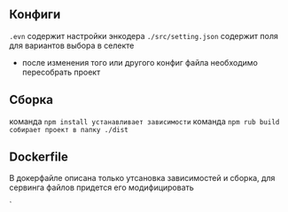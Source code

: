 ## Конфиги
`.evn` содержит настройки энкодера
`./src/setting.json` содержит поля для вариантов выбора в селекте

- после изменения того или другого конфиг файла необходимо пересобрать проект

## Сборка
команда `npm install устанавливает зависимости`
команда `npm rub build собирает проект в папку ./dist`

## Dockerfile
В докерфайле описана только утсановка зависимостей и сборка, для сервинга файлов придется его модифицировать

`